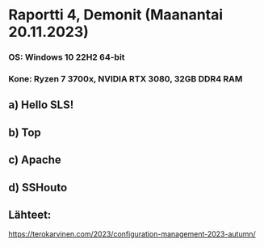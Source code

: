 
# Raportti 4, Demonit (Maanantai 20.11.2023)

### OS: Windows 10 22H2 64-bit
### Kone: Ryzen 7 3700x, NVIDIA RTX 3080, 32GB DDR4 RAM


## a) Hello SLS!




## b) Top



## c) Apache



## d) SSHouto


## Lähteet:

https://terokarvinen.com/2023/configuration-management-2023-autumn/





